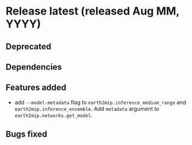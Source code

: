 # Release latest (released Aug MM, YYYY)

## Deprecated

## Dependencies

## Features added

- add `--model-metadata` flag to `earth2mip.inference_medium_range` and
  `earth2mip.inference_ensemble`. Add `metadata` argument to
  `earth2mip.networks.get_model`.

## Bugs fixed
